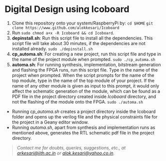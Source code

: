 # Digital Design using **Icoboard**

1. Clone this repository onto your system/RaspberryPi by:
  `cd $HOME`
  `git clone https://www.github.com/alokkesari/Icoboard`
2. Run `sudo chmod a+x -R Icoboard && cd Icoboard`.
3. **depinstall.sh**: Run this script file to install all the dependencies. This script file will take about 30 minutes, if the dependencies are not installed already.
  `sudo ./depinstall.sh`
4. **cp_automa.sh**: For creating a new project, run this script file and type in the name of the project module when prompted.
  `sudo ./cp_automa.sh`
5. **automa.sh**: For running synthesis, implementation, bitstream generation and flashing the FPGA runs, run this script file. Type in the name of the project when prompted. When the script prompts for the name of the top module, type in the name of the top module of your project. If the name of any other module is given as input to this prompt, it would only affect the schematic generation of the module, which can be found as a PDF file in the project directory created inside *Icoboard* directory, and not the flashing of the module onto the FPGA.
  `sudo ./automa.sh`

* Running *cp_automa.sh* creates a project directory inside the Icoboard folder and opens up the verilog file and the physical constraints file for the project in a Geany editor window.
* Running *automa.sh*, apart from synthesis and implementation runs as mentioned above, generates the RTL schematic pdf file in the project directory.

> *Contact me for doubts, queries, suggestions, etc., at arkesari@iith.ac.in or alok.kesari@yahoo.co.in.*
